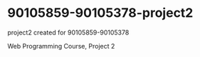 # 90105859-90105378-project2
project2 created for 90105859-90105378

Web Programming Course, Project 2
